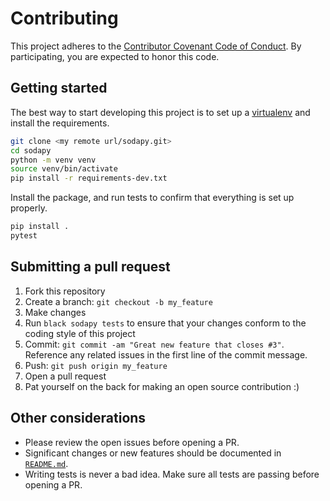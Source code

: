 # Contributing

This project adheres to the [Contributor Covenant Code of Conduct](http://contributor-covenant.org/version/1/4/). By participating, you are expected to honor this code.

## Getting started

The best way to start developing this project is to set up a [virtualenv](https://virtualenv.pypa.io/en/stable/) and install the requirements.

```sh
git clone <my remote url/sodapy.git>
cd sodapy
python -m venv venv
source venv/bin/activate
pip install -r requirements-dev.txt
```

Install the package, and run tests to confirm that everything is set up properly.

```sh
pip install .
pytest
```

## Submitting a pull request

1. Fork this repository
2. Create a branch: `git checkout -b my_feature`
3. Make changes
4. Run `black sodapy tests` to ensure that your changes conform to the coding style of this project
5. Commit: `git commit -am "Great new feature that closes #3"`. Reference any related issues in the first line of the commit message.
6. Push: `git push origin my_feature`
7. Open a pull request
8. Pat yourself on the back for making an open source contribution :)

## Other considerations

- Please review the open issues before opening a PR.
- Significant changes or new features should be documented in [`README.md`](https://github.com/xmunoz/sodapy/blob/master/README.md).
- Writing tests is never a bad idea. Make sure all tests are passing before opening a PR.
